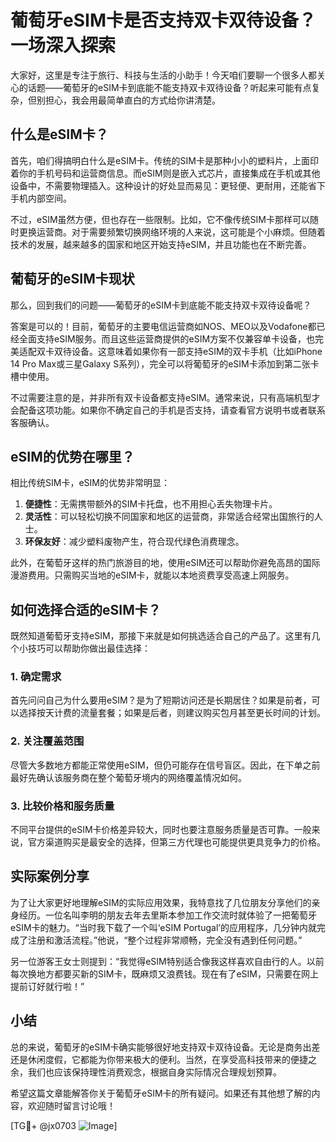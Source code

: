 # 葡萄牙eSIM卡是否支持双卡双待设备？一场深入探索

大家好，这里是专注于旅行、科技与生活的小助手！今天咱们要聊一个很多人都关心的话题——葡萄牙的eSIM卡到底能不能支持双卡双待设备？听起来可能有点复杂，但别担心，我会用最简单直白的方式给你讲清楚。

## 什么是eSIM卡？

首先，咱们得搞明白什么是eSIM卡。传统的SIM卡是那种小小的塑料片，上面印着你的手机号码和运营商信息。而eSIM则是嵌入式芯片，直接集成在手机或其他设备中，不需要物理插入。这种设计的好处显而易见：更轻便、更耐用，还能省下手机内部空间。

不过，eSIM虽然方便，但也存在一些限制。比如，它不像传统SIM卡那样可以随时更换运营商。对于需要频繁切换网络环境的人来说，这可能是个小麻烦。但随着技术的发展，越来越多的国家和地区开始支持eSIM，并且功能也在不断完善。

## 葡萄牙的eSIM卡现状

那么，回到我们的问题——葡萄牙的eSIM卡到底能不能支持双卡双待设备呢？

答案是可以的！目前，葡萄牙的主要电信运营商如NOS、MEO以及Vodafone都已经全面支持eSIM服务。而且这些运营商提供的eSIM方案不仅兼容单卡设备，也完美适配双卡双待设备。这意味着如果你有一部支持eSIM的双卡手机（比如iPhone 14 Pro Max或三星Galaxy S系列），完全可以将葡萄牙的eSIM卡添加到第二张卡槽中使用。

不过需要注意的是，并非所有双卡设备都支持eSIM。通常来说，只有高端机型才会配备这项功能。如果你不确定自己的手机是否支持，请查看官方说明书或者联系客服确认。

## eSIM的优势在哪里？

相比传统SIM卡，eSIM的优势非常明显：

1. **便捷性**：无需携带额外的SIM卡托盘，也不用担心丢失物理卡片。
2. **灵活性**：可以轻松切换不同国家和地区的运营商，非常适合经常出国旅行的人士。
3. **环保友好**：减少塑料废物产生，符合现代绿色消费理念。

此外，在葡萄牙这样的热门旅游目的地，使用eSIM还可以帮助你避免高昂的国际漫游费用。只需购买当地的eSIM卡，就能以本地资费享受高速上网服务。

## 如何选择合适的eSIM卡？

既然知道葡萄牙支持eSIM，那接下来就是如何挑选适合自己的产品了。这里有几个小技巧可以帮助你做出最佳选择：

### 1. 确定需求
首先问问自己为什么要用eSIM？是为了短期访问还是长期居住？如果是前者，可以选择按天计费的流量套餐；如果是后者，则建议购买包月甚至更长时间的计划。

### 2. 关注覆盖范围
尽管大多数地方都能正常使用eSIM，但仍可能存在信号盲区。因此，在下单之前最好先确认该服务商在整个葡萄牙境内的网络覆盖情况如何。

### 3. 比较价格和服务质量
不同平台提供的eSIM卡价格差异较大，同时也要注意服务质量是否可靠。一般来说，官方渠道购买是最安全的选择，但第三方代理也可能提供更具竞争力的价格。

## 实际案例分享

为了让大家更好地理解eSIM的实际应用效果，我特意找了几位朋友分享他们的亲身经历。一位名叫李明的朋友去年去里斯本参加工作交流时就体验了一把葡萄牙eSIM卡的魅力。“当时我下载了一个叫‘eSIM Portugal’的应用程序，几分钟内就完成了注册和激活流程。”他说，“整个过程非常顺畅，完全没有遇到任何问题。”

另一位游客王女士则提到：“我觉得eSIM特别适合像我这样喜欢自由行的人。以前每次换地方都要买新的SIM卡，既麻烦又浪费钱。现在有了eSIM，只需要在网上提前订好就行啦！”

## 小结

总的来说，葡萄牙的eSIM卡确实能够很好地支持双卡双待设备。无论是商务出差还是休闲度假，它都能为你带来极大的便利。当然，在享受高科技带来的便捷之余，我们也应该保持理性消费观念，根据自身实际情况合理规划预算。

希望这篇文章能解答你关于葡萄牙eSIM卡的所有疑问。如果还有其他想了解的内容，欢迎随时留言讨论哦！

[TG💪+ @jx0703 ![Image](https://github.com/user-attachments/assets/dbca1d08-cadb-493c-b0ec-ad6f7a83f270)]